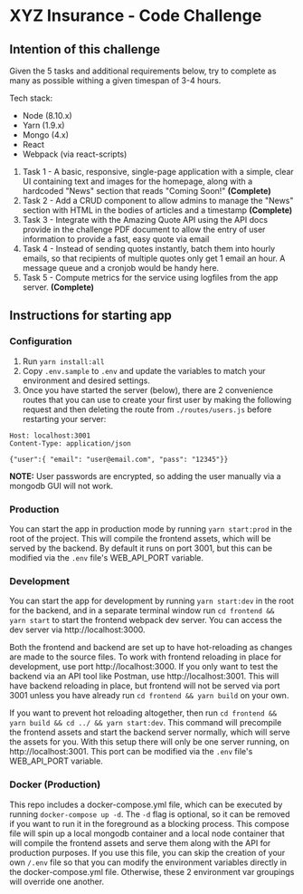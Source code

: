 # XYZ Insurance - Code Challenge

## Intention of this challenge

Given the 5 tasks and additional requirements below, try to complete as many as possible withing a given timespan of 3-4 hours.

Tech stack:
- Node (8.10.x)
- Yarn (1.9.x)
- Mongo (4.x)
- React
- Webpack (via react-scripts)

1. Task 1 - A basic, responsive, single-page application with a simple, clear UI containing text and images for the homepage, along with a hardcoded "News" section that reads "Coming Soon!" **(Complete)**
2. Task 2 - Add a CRUD component to allow admins to manage the "News" section with HTML in the bodies of articles and a timestamp **(Complete)**
3. Task 3 - Integrate with the Amazing Quote API using the API docs provide in the challenge PDF document to allow the entry of user information to provide a fast, easy quote via email
4. Task 4 - Instead of sending quotes instantly, batch them into hourly emails, so that recipients of multiple quotes only get 1 email an hour. A message queue and a cronjob would be handy here.
5. Task 5 - Compute metrics for the service using logfiles from the app server. **(Complete)**

## Instructions for starting app

### Configuration

1. Run `yarn install:all`
2. Copy `.env.sample` to `.env` and update the variables to match your environment and desired settings.
3. Once you have started the server (below), there are 2 convenience routes that you can use to create your first user by making the following request and then deleting the route from `./routes/users.js` before restarting your server:

```POST /users
Host: localhost:3001
Content-Type: application/json

{"user":{ "email": "user@email.com", "pass": "12345"}}
```

**NOTE:** User passwords are encrypted, so adding the user manually via a mongodb GUI will not work.

### Production

You can start the app in production mode by running `yarn start:prod` in the root of the project. This will compile the frontend assets, which will be served by the backend. By default it runs on port 3001, but this can be modified via the `.env` file's WEB_API_PORT variable.

### Development

You can start the app for development by running `yarn start:dev` in the root for the backend, and in a separate terminal window run `cd frontend && yarn start` to start the frontend webpack dev server. You can access the dev server via http://localhost:3000.

Both the frontend and backend are set up to have hot-reloading as changes are made to the source files. To work with frontend reloading in place for development, use port http://localhost:3000. If you only want to test the backend via an API tool like Postman, use http://localhost:3001. This will have backend reloading in place, but frontend will not be served via port 3001 unless you have already run `cd frontend && yarn build` on your own. 

If you want to prevent hot reloading altogether, then run `cd frontend && yarn build && cd ../ && yarn start:dev`. This command will precompile the frontend assets and start the backend server normally, which will serve the assets for you. With this setup there will only be one server running, on http://localhost:3001. This port can be modified via the `.env` file's WEB_API_PORT variable.

### Docker (Production)

This repo includes a docker-compose.yml file, which can be executed by running `docker-compose up -d`. The `-d` flag is optional, so it can be removed if you want to run it in the foreground as a blocking process. This compose file will spin up a local mongodb container and a local node container that will compile the frontend assets and serve them along with the API for production purposes. If you use this file, you can skip the creation of your own `/.env` file so that you can modify the environment variables directly in the docker-compose.yml file. Otherwise, these 2 environment var groupings will override one another.